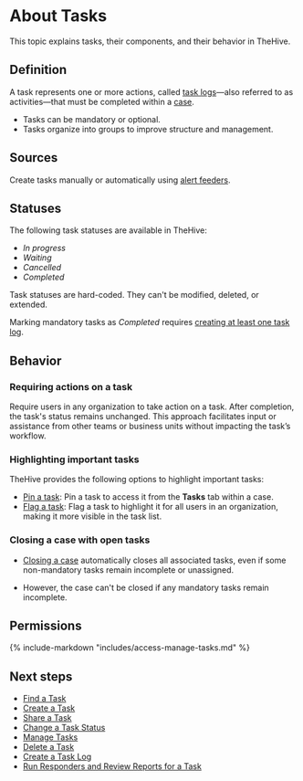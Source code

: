 # About Tasks

This topic explains tasks, their components, and their behavior in TheHive.

## Definition

A task represents one or more actions, called [task logs](../tasks/about-task-logs.md)—also referred to as activities—that must be completed within a [case](../cases/about-cases.md).

* Tasks can be mandatory or optional.
* Tasks organize into groups to improve structure and management.

## Sources

Create tasks manually or automatically using [alert feeders](../../organization/configure-organization/manage-feeders/about-feeders.md).

## Statuses

The following task statuses are available in TheHive:

* *In progress*
* *Waiting*
* *Cancelled*
* *Completed*

Task statuses are hard-coded. They can't be modified, deleted, or extended.

Marking mandatory tasks as *Completed* requires [creating at least one task log](create-a-task-log.md).

## Behavior

### Requiring actions on a task

Require users in any organization to take action on a task. After completion, the task's status remains unchanged. This approach facilitates input or assistance from other teams or business units without impacting the task’s workflow.

### Highlighting important tasks

TheHive provides the following options to highlight important tasks:

* [Pin a task](manage-a-task.md#pin-a-task): Pin a task to access it from the **Tasks** tab within a case.
* [Flag a task](manage-a-task.md#flag-a-task): Flag a task to highlight it for all users in an organization, making it more visible in the task list.

### Closing a case with open tasks

* [Closing a case](../cases/close-a-case.md) automatically closes all associated tasks, even if some non-mandatory tasks remain incomplete or unassigned.

* However, the case can't be closed if any mandatory tasks remain incomplete.

## Permissions

{% include-markdown "includes/access-manage-tasks.md" %}

<h2>Next steps</h2>

* [Find a Task](../tasks/search-for-tasks/find-a-task.md)
* [Create a Task](create-a-task.md)
* [Share a Task](share-a-task.md)
* [Change a Task Status](change-task-status.md)
* [Manage Tasks](manage-a-task.md)
* [Delete a Task](delete-a-task.md)
* [Create a Task Log](../tasks/create-a-task-log.md)
* [Run Responders and Review Reports for a Task](../tasks/run-responders-on-a-task.md)